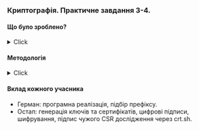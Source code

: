 ### Криптографія. Практичне завдання 3-4. 

#### Що було зроблено? 

<details>

<summary>Click</summary>

##### Імплементовано алгоритм SHA256
Файли імплементації: 
- `sha256.cpp`
- `sha256.h` public методи `runTests()` і `compute()`

##### Знайдено шість 20-бaйтових префіксів, які при конкатенації з ASCII рядком: 
```
give my friend 2 bitcoins for pizza
```
Дають 256-бітний рядок, котрий починаєтья з 32 нулів (у бітовій репрезентації)

Префікси можна знайти у файлі `prefixes.txt` у гілці `finding_padding` на GitHub. Для коду генерації див. `Source.cpp`
у тій же гілці.

##### Згенеровано RSA-ключ (8192 біт) та CSR.

server.key — приватний ключ
server.csr — запит на сертифікат
server.crt — самопідписаний сертифікат

##### Підписано запит іншої команди (server.csr)
Використано власний ключ `server.key` та сертифікат `server2.crt`
Видано сертифікат `server2_signed.crt` зі строком дії 365 днів
Параметри підпису: SHA-256, RSA, згенеровано серійний номер `server.srl`

Підписано повідомлення 
```
give my friend 2 bitcoins for a pizza:
```
Підпис з використанням SHA-256 + RSA → message.sig
Підпис з використанням RSA-PSS → message_pss.sig

Зашифровано те саме повідомлення відкритим ключем іншої команди:
Див. файл: 
```
message.enc
```
Використано ключ: 
```
key_d264568d34ce50366207f2ebe3806aa5.pub
```
Досліджено домен `kse.ua` через `crt.sh`:
Найперший сертифікат видано 29.04.2011, діяв до 28.04.2012
CA: GlobalSign Organization Validation CA - G2
Сертифікат ID: 7171802

</details>

#### Методологія 
<details>

<summary>Click</summary>

- Для імплементації SHA256 було створено окремий клас. 
- Для генерування 20-байтних префіксів було використано функціонал бібліотеки `<random>`, а саме `random_device` і 
`mt19937`. Розрахунки відбувались паралельно і незалежно у 8 потоках.
- Для підпису повідомлення використовувались утиліти `openssl dgst` і `openssl pkeyutl`.
- Для створення ключів, CSR і сертифікатів — `openssl genpkey`, `req`, `x509`.
- Для шифрування — `openssl pkeyutl` з відкритим ключем іншої команди.
- Для видачі сертифіката іншій команді використано `openssl x509 -req ... -CA ....`
- Аналіз `kse.ua` проводився через сайт `crt.sh`.

</details>


#### Вклад кожного учасника
- Герман: програмна реалізація, підбір префіксу.
- Остап: генерація ключів та сертифікатів, цифрові підписи, шифрування, підпис чужого CSR дослідження через crt.sh.

